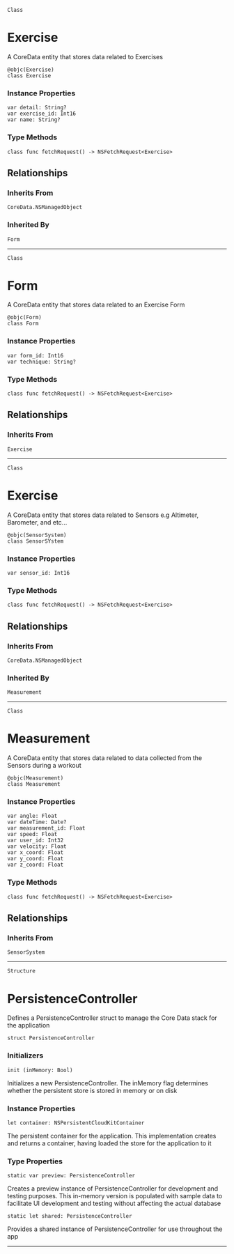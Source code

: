 `Class`

# Exercise
A CoreData entity that stores data related to Exercises

```
@objc(Exercise)
class Exercise
```

### Instance Properties
```
var detail: String?
var exercise_id: Int16
var name: String?
```

### Type Methods
```
class func fetchRequest() -> NSFetchRequest<Exercise>
```

## Relationships

### Inherits From
`CoreData.NSManagedObject`

### Inherited By
`Form`

---

`Class`

# Form
A CoreData entity that stores data related to an Exercise Form

```
@objc(Form)
class Form
```

### Instance Properties
```
var form_id: Int16
var technique: String?
```

### Type Methods
```
class func fetchRequest() -> NSFetchRequest<Exercise>
```

## Relationships

### Inherits From
`Exercise`

---

`Class`

# Exercise
A CoreData entity that stores data related to Sensors e.g Altimeter, Barometer, and etc...

```
@objc(SensorSystem)
class SensorSYstem
```

### Instance Properties
```
var sensor_id: Int16
```

### Type Methods
```
class func fetchRequest() -> NSFetchRequest<Exercise>
```

## Relationships

### Inherits From
`CoreData.NSManagedObject`

### Inherited By
`Measurement`

---

`Class`

# Measurement
A CoreData entity that stores data related to data collected from the Sensors during a workout

```
@objc(Measurement)
class Measurement
```

### Instance Properties
```
var angle: Float
var dateTime: Date?
var measurement_id: Float
var speed: Float
var user_id: Int32
var velocity: Float
var x_coord: Float
var y_coord: Float
var z_coord: Float
```

### Type Methods
```
class func fetchRequest() -> NSFetchRequest<Exercise>
```

## Relationships

### Inherits From
`SensorSystem`

---

`Structure`

# PersistenceController
Defines a PersistenceController struct to manage the Core Data stack for the application

```
struct PersistenceController
```

### Initializers
```
init (inMemory: Bool)
```
Initializes a new PersistenceController. The inMemory flag determines whether the persistent store is stored in memory or on disk

### Instance Properties
```
let container: NSPersistentCloudKitContainer
```
The persistent container for the application. This implementation creates and returns a container, having loaded the store for the application to it

### Type Properties
```
static var preview: PersistenceController
```
Creates a preview instance of PersistenceController for development and testing purposes. This in-memory version is populated with sample data to facilitate UI development and testing without affecting the actual database

```
static let shared: PersistenceController
```
Provides a shared instance of PersistenceController for use throughout the app

---
